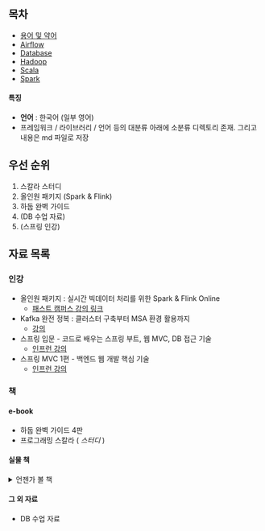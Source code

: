 ## 목차
- [용어 및 약어](용어_및_약어.md)
- [Airflow](https://github.com/TimidLion/study/tree/main/airflow)
- [Database](https://github.com/TimidLion/study/tree/main/database)
- [Hadoop](https://github.com/TimidLion/study/tree/main/hadoop)
- [Scala](https://github.com/TimidLion/study/tree/main/scala)
- [Spark](https://github.com/TimidLion/study/tree/main/spark)

#### 특징
- **언어** : 한국어 (일부 영어)
- 프레임워크 / 라이브러리 / 언어 등의 대분류 아래에 소분류 디렉토리 존재. 그리고 내용은 md 파일로 저장

## 우선 순위

1. 스칼라 스터디
2. 올인원 패키지 (Spark & Flink)
3. 하둡 완벽 가이드
4. (DB 수업 자료)
5. (스프링 인강)

## 자료 목록

### 인강
- 올인원 패키지 : 실시간 빅데이터 처리를 위한 Spark & Flink Online
    - [패스트 캠퍼스 강의 링크](https://fastcampus.co.kr/courses/206813/clips/)
- Kafka 완전 정복 : 클러스터 구축부터 MSA 환경 활용까지
    - [강의](https://fastcampus.co.kr/courses/207099/clips/)
- 스프링 입문 - 코드로 배우는 스프링 부트, 웹 MVC, DB 접근 기술
    - [인프런 강의](https://www.inflearn.com/course/%EC%8A%A4%ED%94%84%EB%A7%81-%EC%9E%85%EB%AC%B8-%EC%8A%A4%ED%94%84%EB%A7%81%EB%B6%80%ED%8A%B8/dashboard)
- 스프링 MVC 1편 - 백엔드 웹 개발 핵심 기술
    - [인프런 강의](https://www.inflearn.com/course/%EC%8A%A4%ED%94%84%EB%A7%81-mvc-1/dashboard)

### 책

#### e-book
- 하둡 완벽 가이드 4판
- 프로그래밍 스칼라 ( _스터디_ )

#### 실물 책
<details>
<summary>언젠가 볼 책</summary>

- 클린 코딩
- 클린 아키텍처
- 디자인 패턴
- 자바 책들...
- 스프링 책
</details>

#### 그 외 자료
- DB 수업 자료
